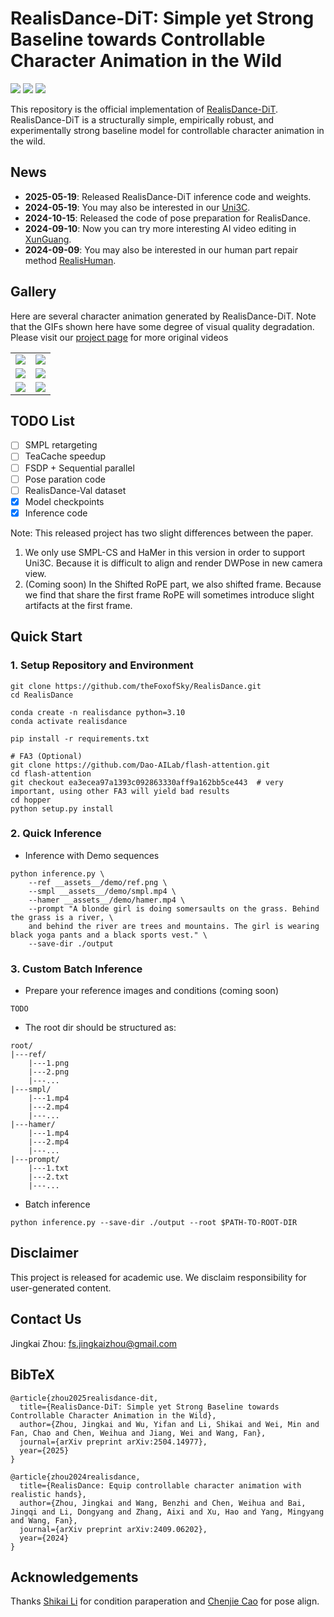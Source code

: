 # RealisDance-DiT: Simple yet Strong Baseline towards Controllable Character Animation in the Wild

<a href='https://arxiv.org/abs/2504.14977'>
<img src='https://img.shields.io/badge/arXiv-red'></a> 
<a href='https://thefoxofsky.github.io/project_pages/RealisDance-DiT/index'>
<img src='https://img.shields.io/badge/Project-Page-orange'></a> 
<a href='https://thefoxofsky.github.io/project_pages/RealisDance-DiT/index'>
<img src='https://img.shields.io/badge/Test-Dataset-blue'></a> 


This repository is the official implementation of [RealisDance-DiT](https://arxiv.org/abs/2504.14977).
RealisDance-DiT is a structurally simple, empirically robust, and experimentally strong baseline model for controllable character animation in the wild.

## News
- **2025-05-19**: Released RealisDance-DiT inference code and weights.
- **2024-05-19**: You may also be interested in our [Uni3C](https://github.com/ewrfcas/Uni3C).
- **2024-10-15**: Released the code of pose preparation for RealisDance.
- **2024-09-10**: Now you can try more interesting AI video editing in [XunGuang](https://xunguang.damo-vision.com/).
- **2024-09-09**: You may also be interested in our human part repair method [RealisHuman](https://github.com/Wangbenzhi/RealisHuman).

## Gallery
Here are several character animation generated by RealisDance-DiT. 
Note that the GIFs shown here have some degree of visual quality degradation.
Please visit our [project page](https://thefoxofsky.github.io/project_pages/RealisDance-DiT/index) for more original videos 

<table class="center">
    <tr>
    <td><img src="__assets__/samples/1.gif"></td>
    <td><img src="__assets__/samples/2.gif"></td>
    </tr>
    <tr>
    <td><img src="__assets__/samples/3.gif"></td>
    <td><img src="__assets__/samples/4.gif"></td>
    </tr>
    <tr>
    <td><img src="__assets__/samples/5.gif"></td>
    <td><img src="__assets__/samples/6.gif"></td>
    </tr>
</table>

## TODO List
- [ ] SMPL retargeting 
- [ ] TeaCache speedup
- [ ] FSDP + Sequential parallel
- [ ] Pose paration code
- [ ] RealisDance-Val dataset
- [x] Model checkpoints
- [x] Inference code

Note: This released project has two slight differences between the paper.

1. We only use SMPL-CS and HaMer in this version in order to support Uni3C. 
Because it is difficult to align and render DWPose in new camera view.
2. (Coming soon) In the Shifted RoPE part, we also shifted frame. 
Because we find that share the first frame RoPE will sometimes introduce 
slight artifacts at the first frame.


## Quick Start

### 1. Setup Repository and Environment

```
git clone https://github.com/theFoxofSky/RealisDance.git
cd RealisDance

conda create -n realisdance python=3.10
conda activate realisdance

pip install -r requirements.txt

# FA3 (Optional)
git clone https://github.com/Dao-AILab/flash-attention.git
cd flash-attention
git checkout ea3ecea97a1393c092863330aff9a162bb5ce443  # very important, using other FA3 will yield bad results
cd hopper
python setup.py install
```

### 2. Quick Inference

- Inference with Demo sequences

```commandline
python inference.py \
    --ref __assets__/demo/ref.png \
    --smpl __assets__/demo/smpl.mp4 \
    --hamer __assets__/demo/hamer.mp4 \
    --prompt "A blonde girl is doing somersaults on the grass. Behind the grass is a river, \
    and behind the river are trees and mountains. The girl is wearing black yoga pants and a black sports vest." \
    --save-dir ./output
```

### 3. Custom Batch Inference

- Prepare your reference images and conditions (coming soon)

```commandline
TODO
```

- The root dir should be structured as:
```
root/
|---ref/
    |---1.png
    |---2.png
    |---...
|---smpl/
    |---1.mp4
    |---2.mp4
    |---...
|---hamer/
    |---1.mp4
    |---2.mp4
    |---...
|---prompt/
    |---1.txt
    |---2.txt
    |---...
```

- Batch inference

```commandline
python inference.py --save-dir ./output --root $PATH-TO-ROOT-DIR
```

## Disclaimer
This project is released for academic use.
We disclaim responsibility for user-generated content.

## Contact Us
Jingkai Zhou: [fs.jingkaizhou@gmail.com](mailto:fs.jingkaizhou@gmail.com)


## BibTeX
```
@article{zhou2025realisdance-dit,
  title={RealisDance-DiT: Simple yet Strong Baseline towards Controllable Character Animation in the Wild},
  author={Zhou, Jingkai and Wu, Yifan and Li, Shikai and Wei, Min and Fan, Chao and Chen, Weihua and Jiang, Wei and Wang, Fan},
  journal={arXiv preprint arXiv:2504.14977},
  year={2025}
}

@article{zhou2024realisdance,
  title={RealisDance: Equip controllable character animation with realistic hands},
  author={Zhou, Jingkai and Wang, Benzhi and Chen, Weihua and Bai, Jingqi and Li, Dongyang and Zhang, Aixi and Xu, Hao and Yang, Mingyang and Wang, Fan},
  journal={arXiv preprint arXiv:2409.06202},
  year={2024}
}
```


## Acknowledgements
Thanks [Shikai Li](https://scholar.google.com/citations?user=WXGg2rgAAAAJ&hl) for condition paraperation and [Chenjie Cao](https://ewrfcas.github.io/) for pose align.
